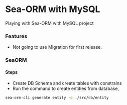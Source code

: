 # Sea-ORM with MySQL
Playing with Sea-ORM with MySQL project

### Features

- Not going to use Migration for first release.

### SeaORM

#### Steps

- Create DB Schema and create tables with constrains
- Run the command to create entities from database,

```bash
sea-orm-cli generate entity -o ./src/db/entity
```
